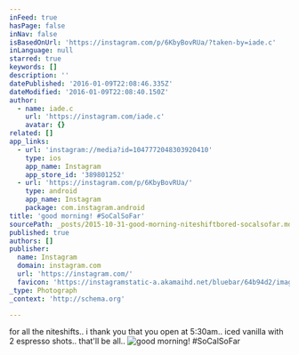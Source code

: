 ```yaml
---
inFeed: true
hasPage: false
inNav: false
isBasedOnUrl: 'https://instagram.com/p/6KbyBovRUa/?taken-by=iade.c'
inLanguage: null
starred: true
keywords: []
description: ''
datePublished: '2016-01-09T22:08:46.335Z'
dateModified: '2016-01-09T22:08:40.150Z'
author:
  - name: iade.c
    url: 'https://instagram.com/iade.c'
    avatar: {}
related: []
app_links:
  - url: 'instagram://media?id=1047772048303920410'
    type: ios
    app_name: Instagram
    app_store_id: '389801252'
  - url: 'https://instagram.com/p/6KbyBovRUa/'
    type: android
    app_name: Instagram
    package: com.instagram.android
title: 'good morning! #SoCalSoFar'
sourcePath: _posts/2015-10-31-good-morning-niteshiftbored-socalsofar.md
published: true
authors: []
publisher:
  name: Instagram
  domain: instagram.com
  url: 'https://instagram.com/'
  favicon: 'https://instagramstatic-a.akamaihd.net/bluebar/64b94d2/images/ico/favicon.ico'
_type: Photograph
_context: 'http://schema.org'

---
```

for all the niteshifts.. i thank you that you open at 5:30am.. iced vanilla with 2 espresso shots.. that'll be all..
![good morning! #SoCalSoFar](https://scontent.cdninstagram.com/hphotos-xaf1/t51.2885-15/s640x640/sh0.08/e35/11820422_1439738723023282_1944607158_n.jpg)